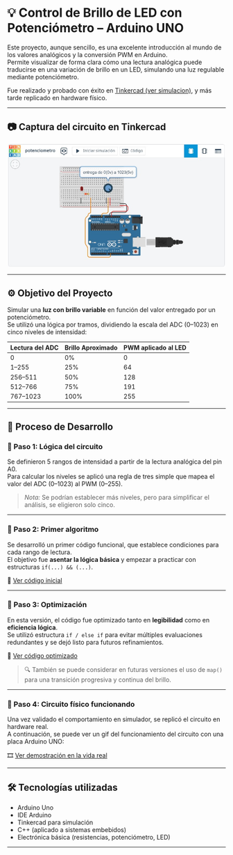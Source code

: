 # 💡 Control de Brillo de LED con Potenciómetro – Arduino UNO

Este proyecto, aunque sencillo, es una excelente introducción al mundo de los valores analógicos y la conversión PWM en Arduino.  
Permite visualizar de forma clara cómo una lectura analógica puede traducirse en una variación de brillo en un LED, simulando una luz regulable mediante potenciómetro.

Fue realizado y probado con éxito en [Tinkercad (ver simulacion)](https://www.tinkercad.com/things/cJbwEY6QBbl-potenciometro-), y más tarde replicado en hardware físico.

---

## 📷 Captura del circuito en Tinkercad

![Circuito en Tinkercad](https://github.com/SantiagoBaeza/potenciometro-se-ales-analogicas/blob/main/01%20.jpg)  

---

## ⚙️ Objetivo del Proyecto

Simular una **luz con brillo variable** en función del valor entregado por un potenciómetro.  
Se utilizó una lógica por tramos, dividiendo la escala del ADC (0–1023) en cinco niveles de intensidad:

| Lectura del ADC | Brillo Aproximado | PWM aplicado al LED |
|------------------|--------------------|----------------------|
| 0                | 0%                 | 0                    |
| 1–255            | 25%                | 64                   |
| 256–511          | 50%                | 128                  |
| 512–766          | 75%                | 191                  |
| 767–1023         | 100%               | 255                  |

---

## 🧠 Proceso de Desarrollo

### 🔸 Paso 1: Lógica del circuito

Se definieron 5 rangos de intensidad a partir de la lectura analógica del pin A0.  
Para calcular los niveles se aplicó una regla de tres simple que mapea el valor del ADC (0–1023) al PWM (0–255).

> *Nota:* Se podrían establecer más niveles, pero para simplificar el análisis, se eligieron solo cinco.

---

### 🔸 Paso 2: Primer algoritmo

Se desarrolló un primer código funcional, que establece condiciones para cada rango de lectura.  
El objetivo fue **asentar la lógica básica** y empezar a practicar con estructuras `if(...) && (...)`.

📄 [Ver código inicial](https://github.com/SantiagoBaeza/potenciometro-se-ales-analogicas/blob/main/potenciometro_1.ino)

---

### 🔸 Paso 3: Optimización

En esta versión, el código fue optimizado tanto en **legibilidad** como en **eficiencia lógica**.  
Se utilizó estructura `if / else if` para evitar múltiples evaluaciones redundantes y se dejó listo para futuros refinamientos.

📄 [Ver código optimizado](https://github.com/SantiagoBaeza/potenciometro-se-ales-analogicas/blob/main/potenciometro_2.ino)

> 🔍 También se puede considerar en futuras versiones el uso de `map()` para una transición progresiva y continua del brillo.

---

### 🔸 Paso 4: Circuito físico funcionando

Una vez validado el comportamiento en simulador, se replicó el circuito en hardware real.  
A continuación, se puede ver un gif del funcionamiento del circuito con una placa Arduino UNO:

🎞️ [Ver demostración en la vida real](ruta/a/gif_o_video.mp4)

---

## 🛠️ Tecnologías utilizadas

- Arduino Uno
- IDE Arduino
- Tinkercad para simulación
- C++ (aplicado a sistemas embebidos)
- Electrónica básica (resistencias, potenciómetro, LED)

---
